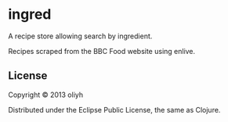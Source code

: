 # ingred

A recipe store allowing search by ingredient.

Recipes scraped from the BBC Food website using enlive.

## License

Copyright © 2013 oliyh

Distributed under the Eclipse Public License, the same as Clojure.
